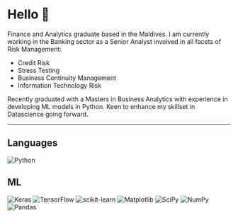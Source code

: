 # Hello 👋

Finance and Analytics graduate based in the Maldives. I am currently working in the Banking sector as a Senior Analyst involved in all facets of Risk Management:

- Credit Risk
- Stress Testing
- Business Continuity Management
- Information Technology Risk

Recently graduated with a Masters in Business Analytics with experience in developing ML models in Python. Keen to enhance my skillset in Datascience going forward.

--------------------------------------


## Languages
![Python](https://img.shields.io/badge/python-3670A0?style=for-the-badge&logo=python&logoColor=ffdd54)

## ML
![Keras](https://img.shields.io/badge/Keras-%23D00000.svg?style=for-the-badge&logo=Keras&logoColor=white)
![TensorFlow](https://img.shields.io/badge/TensorFlow-%23FF6F00.svg?style=for-the-badge&logo=TensorFlow&logoColor=white)
![scikit-learn](https://img.shields.io/badge/scikit--learn-%23F7931E.svg?style=for-the-badge&logo=scikit-learn&logoColor=white)
![Matplotlib](https://img.shields.io/badge/Matplotlib-%23ffffff.svg?style=for-the-badge&logo=Matplotlib&logoColor=black)
![SciPy](https://img.shields.io/badge/SciPy-%230C55A5.svg?style=for-the-badge&logo=scipy&logoColor=%white)
![NumPy](https://img.shields.io/badge/numpy-%23013243.svg?style=for-the-badge&logo=numpy&logoColor=white)
![Pandas](https://img.shields.io/badge/pandas-%23150458.svg?style=for-the-badge&logo=pandas&logoColor=white)


